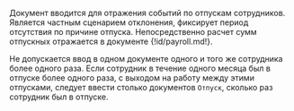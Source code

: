 ﻿Документ вводится для отражения событий по отпускам сотрудников. Является частным сценарием отклонения, фиксирует период отсутствия по причине отпуска. Непосредственно расчет сумм отпускных отражается в документе {!id/payroll.md!}.

Не допускается ввод в одном документе одного и того же сотрудника более одного раза. Если сотрудник в течение одного месяца был в отпуске более одного раза, с выходом на работу между этими отпусками, следует ввести столько документов `Отпуск`, сколько раз сотрудник был в отпуске.